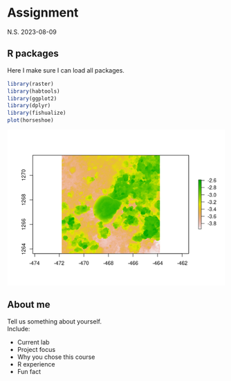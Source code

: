 Assignment
================
N.S.
2023-08-09

## R packages

Here I make sure I can load all packages.

``` r
library(raster)
library(habtools)
library(ggplot2)
library(dplyr)
library(fishualize)
plot(horseshoe)
```

![](assignment_files/figure-gfm/unnamed-chunk-1-1.png)<!-- -->

## About me

Tell us something about yourself.  
Include:  
- Current lab  
- Project focus  
- Why you chose this course  
- R experience  
- Fun fact
